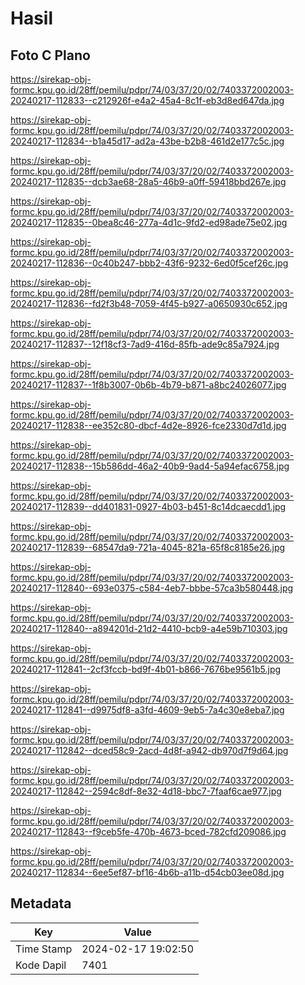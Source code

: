 # Hasil

## Foto C Plano

https://sirekap-obj-formc.kpu.go.id/28ff/pemilu/pdpr/74/03/37/20/02/7403372002003-20240217-112833--c212926f-e4a2-45a4-8c1f-eb3d8ed647da.jpg

https://sirekap-obj-formc.kpu.go.id/28ff/pemilu/pdpr/74/03/37/20/02/7403372002003-20240217-112834--b1a45d17-ad2a-43be-b2b8-461d2e177c5c.jpg

https://sirekap-obj-formc.kpu.go.id/28ff/pemilu/pdpr/74/03/37/20/02/7403372002003-20240217-112835--dcb3ae68-28a5-46b9-a0ff-59418bbd267e.jpg

https://sirekap-obj-formc.kpu.go.id/28ff/pemilu/pdpr/74/03/37/20/02/7403372002003-20240217-112835--0bea8c46-277a-4d1c-9fd2-ed98ade75e02.jpg

https://sirekap-obj-formc.kpu.go.id/28ff/pemilu/pdpr/74/03/37/20/02/7403372002003-20240217-112836--0c40b247-bbb2-43f6-9232-6ed0f5cef26c.jpg

https://sirekap-obj-formc.kpu.go.id/28ff/pemilu/pdpr/74/03/37/20/02/7403372002003-20240217-112836--fd2f3b48-7059-4f45-b927-a0650930c652.jpg

https://sirekap-obj-formc.kpu.go.id/28ff/pemilu/pdpr/74/03/37/20/02/7403372002003-20240217-112837--12f18cf3-7ad9-416d-85fb-ade9c85a7924.jpg

https://sirekap-obj-formc.kpu.go.id/28ff/pemilu/pdpr/74/03/37/20/02/7403372002003-20240217-112837--1f8b3007-0b6b-4b79-b871-a8bc24026077.jpg

https://sirekap-obj-formc.kpu.go.id/28ff/pemilu/pdpr/74/03/37/20/02/7403372002003-20240217-112838--ee352c80-dbcf-4d2e-8926-fce2330d7d1d.jpg

https://sirekap-obj-formc.kpu.go.id/28ff/pemilu/pdpr/74/03/37/20/02/7403372002003-20240217-112838--15b586dd-46a2-40b9-9ad4-5a94efac6758.jpg

https://sirekap-obj-formc.kpu.go.id/28ff/pemilu/pdpr/74/03/37/20/02/7403372002003-20240217-112839--dd401831-0927-4b03-b451-8c14dcaecdd1.jpg

https://sirekap-obj-formc.kpu.go.id/28ff/pemilu/pdpr/74/03/37/20/02/7403372002003-20240217-112839--68547da9-721a-4045-821a-65f8c8185e26.jpg

https://sirekap-obj-formc.kpu.go.id/28ff/pemilu/pdpr/74/03/37/20/02/7403372002003-20240217-112840--693e0375-c584-4eb7-bbbe-57ca3b580448.jpg

https://sirekap-obj-formc.kpu.go.id/28ff/pemilu/pdpr/74/03/37/20/02/7403372002003-20240217-112840--a894201d-21d2-4410-bcb9-a4e59b710303.jpg

https://sirekap-obj-formc.kpu.go.id/28ff/pemilu/pdpr/74/03/37/20/02/7403372002003-20240217-112841--2cf3fccb-bd9f-4b01-b866-7676be9561b5.jpg

https://sirekap-obj-formc.kpu.go.id/28ff/pemilu/pdpr/74/03/37/20/02/7403372002003-20240217-112841--d9975df8-a3fd-4609-9eb5-7a4c30e8eba7.jpg

https://sirekap-obj-formc.kpu.go.id/28ff/pemilu/pdpr/74/03/37/20/02/7403372002003-20240217-112842--dced58c9-2acd-4d8f-a942-db970d7f9d64.jpg

https://sirekap-obj-formc.kpu.go.id/28ff/pemilu/pdpr/74/03/37/20/02/7403372002003-20240217-112842--2594c8df-8e32-4d18-bbc7-7faaf6cae977.jpg

https://sirekap-obj-formc.kpu.go.id/28ff/pemilu/pdpr/74/03/37/20/02/7403372002003-20240217-112843--f9ceb5fe-470b-4673-bced-782cfd209086.jpg

https://sirekap-obj-formc.kpu.go.id/28ff/pemilu/pdpr/74/03/37/20/02/7403372002003-20240217-112834--6ee5ef87-bf16-4b6b-a11b-d54cb03ee08d.jpg


## Metadata

| Key        | Value               |
| ---------- | ------------------- |
| Time Stamp | 2024-02-17 19:02:50 |
| Kode Dapil | 7401                |



